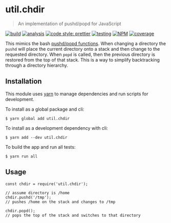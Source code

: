 # util.chdir

> An implementation of pushd/popd for JavaScript

[![build](https://circleci.com/gh/jmquigley/util.chdir/tree/master.svg?style=shield)](https://circleci.com/gh/jmquigley/util.chdir/tree/master)
[![analysis](https://img.shields.io/badge/analysis-tslint-9cf.svg)](https://palantir.github.io/tslint/)
[![code style: prettier](https://img.shields.io/badge/code_style-prettier-ff69b4.svg?style=flat-square)](https://github.com/prettier/prettier)
[![testing](https://img.shields.io/badge/testing-jest-blue.svg)](https://facebook.github.io/jest/)
[![NPM](https://img.shields.io/npm/v/util.chdir.svg)](https://www.npmjs.com/package/util.chdir)
[![coverage](https://coveralls.io/repos/github/jmquigley/util.chdir/badge.svg?branch=master)](https://coveralls.io/github/jmquigley/util.chdir?branch=master)

This mimics the bash [pushd/popd functions](https://en.wikipedia.org/wiki/Pushd_and_popd).  When changing a directory the `pushd` will place the current directory onto a stack and then change to the requested directory.  When `popd` is called, then the previous directory is restored from the top of that stack.  This is a way to simplify backtracking through a directory hierarchy.

## Installation

This module uses [yarn](https://yarnpkg.com/en/) to manage dependencies and run scripts for development.

To install as a global package and cli:
```
$ yarn global add util.chdir
```

To install as a development dependency with cli:
```
$ yarn add --dev util.chdir
```

To build the app and run all tests:
```
$ yarn run all
```


## Usage

    const chdir = require('util.chdir');

    // assume directory is /home
    chdir.pushd('/tmp');
    // pushes /home on the stack and changes to /tmp

    chdir.popd();
    // pops the top of the stack and switches to that directory
